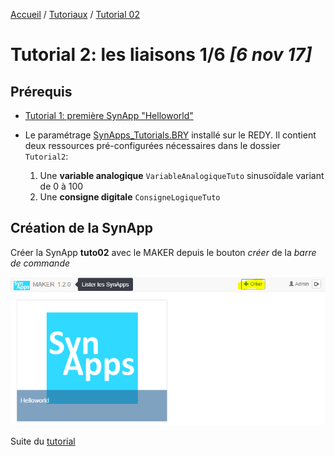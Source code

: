 [Accueil](../../) / [Tutoriaux](../index.md) / [Tutorial 02](index.md)

# Tutorial 2: les liaisons **1/6** *[6 nov 17]*

## Prérequis

* [Tutorial 1: première SynApp "Helloworld"](../tuto01/index.md)

* Le paramétrage [SynApps_Tutorials.BRY](../config/SynApps_Tutorials.BRY) installé sur le REDY. Il contient deux ressources pré-configurées nécessaires dans le dossier ```Tutorial2```:
    1. Une **variable analogique** ```VariableAnalogiqueTuto``` sinusoïdale variant de 0 à 100
    2. Une **consigne digitale** ```ConsigneLogiqueTuto```

## Création de la SynApp

Créer la SynApp **tuto02** avec le MAKER depuis le bouton *créer* de la *barre de commande*

![Créer une SynApp](assets/createSynApp.png)

Suite du [tutorial](part2.md)